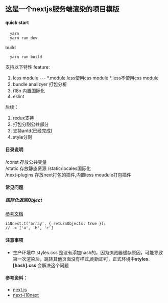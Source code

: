 ## 这是一个nextjs服务端渲染的项目模版

#### quick start

```
  yarn
  yarn run dev
```
build
```
  yarn run build
```

支持以下特性 feature:
  1. less module --- *.module.less使用css module *.less不使用css module
  2. bundle analizyer 打包分析 
  3. i18n 内置国际化
  4. eslint

后续：
  1. redux支持
  2. 打包分割公共部分
  3. 支持antd(已经完成)
  4. style分割

#### 目录说明
/const 存放公共变量 <br>
/static 存放静态资源 /static/locales国际化 <br>
/next-plugins 存放next打包的插件,内置less moudule打包插件 <br>

#### 常见问题
##### 国际化返回Object
[参考文档](https://www.i18next.com/translation-function/objects-and-arrays)
```
i18next.t('array', { returnObjects: true });
// -> ['a', 'b', 'c']
```

#### 注意事项
- 生产环境中 styles.css 是没有添加hash的，因为浏览器缓存原因，可能导致第一次渲染后，跳转其他页面没有样式,刷新即可，正式环境中**styles.[hash].css** 会解决这个问题

#### 参考资料：
- [next.js](https://nextjs.org)
- [next-i18next](https://github.com/isaachinman/next-i18next)